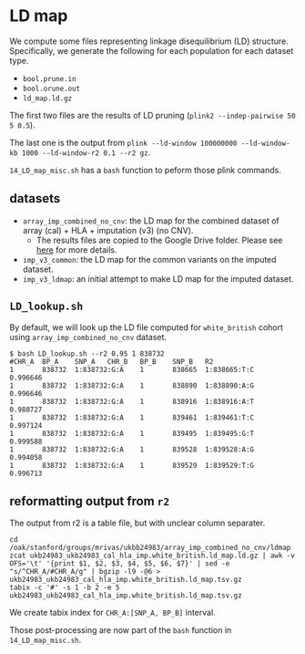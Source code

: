 # LD map

We compute some files representing linkage disequilibrium (LD) structure.
Specifically, we generate the following for each population for each dataset type.

- `bool.prune.in`
- `bool.orune.out`
- `ld_map.ld.gz`

The first two files are the results of LD pruning (`plink2 --indep-pairwise 50 5 0.5`).

The last one is the output from `plink --ld-window 100000000 --ld-window-kb 1000 --ld-window-r2 0.1 --r2 gz`.

`14_LD_map_misc.sh` has a `bash` function to peform those plink commands.

## datasets

- `array_imp_combined_no_cnv`: the LD map for the combined dataset of array (cal) + HLA + imputation (v3) (no CNV).
  - The results files are copied to the Google Drive folder. Please see [here](https://github.com/rivas-lab/ukbb-tools/tree/master/14_LD_map/array_imp_combined_no_cnv) for more details.
- `imp_v3_common`: the LD map for the common variants on the imputed dataset.
- `imp_v3_ldmap`: an initial attempt to make LD map for the imputed dataset.

## `LD_lookup.sh`

By default, we will look up the LD file computed for `white_british` cohort using `array_imp_combined_no_cnv` dataset.

```{bash}
$ bash LD_lookup.sh --r2 0.95 1 838732
#CHR_A  BP_A    SNP_A   CHR_B   BP_B    SNP_B   R2
1       838732  1:838732:G:A    1       838665  1:838665:T:C    0.996646
1       838732  1:838732:G:A    1       838890  1:838890:A:G    0.996646
1       838732  1:838732:G:A    1       838916  1:838916:A:T    0.988727
1       838732  1:838732:G:A    1       839461  1:839461:T:C    0.997124
1       838732  1:838732:G:A    1       839495  1:839495:G:T    0.999588
1       838732  1:838732:G:A    1       839528  1:839528:A:G    0.994058
1       838732  1:838732:G:A    1       839529  1:839529:T:G    0.996713
```

## reformatting output from `r2`

The output from r2 is a table file, but with unclear column separater.

```{bash}
cd /oak/stanford/groups/mrivas/ukbb24983/array_imp_combined_no_cnv/ldmap
zcat ukb24983_ukb24983_cal_hla_imp.white_british.ld_map.ld.gz | awk -v OFS='\t' '{print $1, $2, $3, $4, $5, $6, $7}' | sed -e "s/^CHR_A/#CHR_A/g" | bgzip -l9 -@6 > ukb24983_ukb24983_cal_hla_imp.white_british.ld_map.tsv.gz
tabix -c '#' -s 1 -b 2 -e 5 ukb24983_ukb24983_cal_hla_imp.white_british.ld_map.tsv.gz
```

We create tabix index for `CHR_A:[SNP_A, BP_B]` interval.

Those post-processing are now part of the `bash` function in `14_LD_map_misc.sh`.
